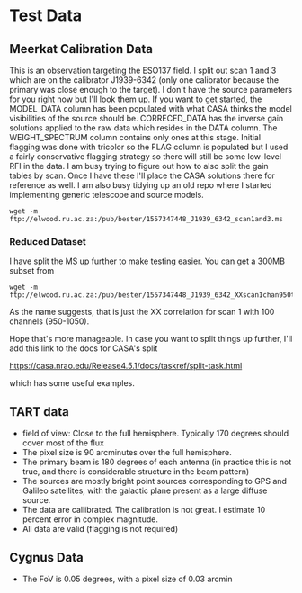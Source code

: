 # Test Data


## Meerkat Calibration Data

This is an observation targeting the ESO137 field. I split out scan 1 and 3 which are on the calibrator J1939-6342 (only one calibrator because the primary was close enough to the target). I don't have the source parameters for you right now but I'll look them up. If you want to get started, the MODEL_DATA column has been populated with what CASA thinks the model visibilities of the source should be. CORRECED_DATA has the inverse gain solutions applied to the raw data which resides in the DATA column. The WEIGHT_SPECTRUM column contains only ones at this stage. Initial flagging was done with tricolor so the FLAG column is populated but I used a fairly conservative flagging strategy so there will still be some low-level RFI in the data. I am busy trying to figure out how to also split the gain tables by scan. Once I have these I'll place the CASA solutions there for reference as well. I am also busy tidying up an old repo where I started implementing generic telescope and source models. 

    wget -m ftp://elwood.ru.ac.za:/pub/bester/1557347448_J1939_6342_scan1and3.ms

### Reduced Dataset

I have split the MS up further to make testing easier. You can get a 300MB subset from 

    wget -m ftp://elwood.ru.ac.za:/pub/bester/1557347448_J1939_6342_XXscan1chan950to1050.ms

As the name suggests, that is just the XX correlation for scan 1 with 100 channels (950-1050).

Hope that's more manageable. In case you want to split things up further, I'll add this link to the docs for CASA's split

https://casa.nrao.edu/Release4.5.1/docs/taskref/split-task.html

which has some useful examples.
    
## TART data

* field of view: Close to the full hemisphere. Typically 170 degrees should cover most of the flux
* The pixel size is 90 arcminutes over the full hemisphere. 
* The primary beam is 180 degrees of each antenna (in practice this is not true, and there is considerable structure in the beam pattern)
* The sources are mostly bright point sources corresponding to GPS and Galileo satellites, with the galactic plane present as a large diffuse source.
* The data are callibrated. The calibration is not great. I estimate 10 percent error in complex magnitude.
* All data are valid (flagging is not required)

## Cygnus Data

* The FoV is 0.05 degrees, with a pixel size of 0.03 arcmin

